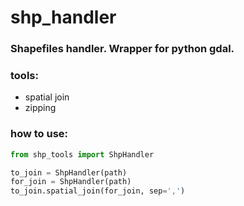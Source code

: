 # shp_handler
### Shapefiles handler. Wrapper for python gdal.

### tools:
- spatial join
- zipping

### how to use:

```python
from shp_tools import ShpHandler

to_join = ShpHandler(path)
for_join = ShpHandler(path)
to_join.spatial_join(for_join, sep=',')

```
